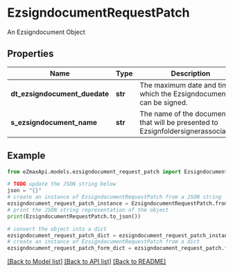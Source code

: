# EzsigndocumentRequestPatch

An Ezsigndocument Object

## Properties

Name | Type | Description | Notes
------------ | ------------- | ------------- | -------------
**dt_ezsigndocument_duedate** | **str** | The maximum date and time at which the Ezsigndocument can be signed. | [optional] 
**s_ezsigndocument_name** | **str** | The name of the document that will be presented to Ezsignfoldersignerassociations | [optional] 

## Example

```python
from eZmaxApi.models.ezsigndocument_request_patch import EzsigndocumentRequestPatch

# TODO update the JSON string below
json = "{}"
# create an instance of EzsigndocumentRequestPatch from a JSON string
ezsigndocument_request_patch_instance = EzsigndocumentRequestPatch.from_json(json)
# print the JSON string representation of the object
print(EzsigndocumentRequestPatch.to_json())

# convert the object into a dict
ezsigndocument_request_patch_dict = ezsigndocument_request_patch_instance.to_dict()
# create an instance of EzsigndocumentRequestPatch from a dict
ezsigndocument_request_patch_form_dict = ezsigndocument_request_patch.from_dict(ezsigndocument_request_patch_dict)
```
[[Back to Model list]](../README.md#documentation-for-models) [[Back to API list]](../README.md#documentation-for-api-endpoints) [[Back to README]](../README.md)


